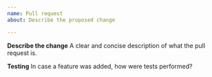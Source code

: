 ```yaml
---
name: Pull request
about: Describe the proposed change

---
```


**Describe the change**
A clear and concise description of what the pull request is.

**Testing**
In case a feature was added, how were tests performed?


